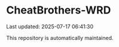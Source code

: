 # CheatBrothers-WRD

Last updated: 2025-07-17 06:41:30

This repository is automatically maintained.
